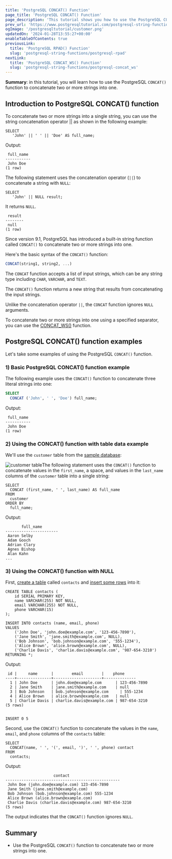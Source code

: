 ```yaml
---
title: 'PostgreSQL CONCAT() Function'
page_title: 'PostgreSQL CONCAT() Function'
page_description: 'This tutorial shows you how to use the PostgreSQL CONCAT() functions to concatenate two or more strings into one.'
prev_url: 'https://www.postgresqltutorial.com/postgresql-string-functions/postgresql-concat-function/'
ogImage: '/postgresqltutorial/customer.png'
updatedOn: '2024-01-28T13:55:27+00:00'
enableTableOfContents: true
previousLink:
  title: 'PostgreSQL RPAD() Function'
  slug: 'postgresql-string-functions/postgresql-rpad'
nextLink:
  title: 'PostgreSQL CONCAT_WS() Function'
  slug: 'postgresql-string-functions/postgresql-concat_ws'
---
```


**Summary**: in this tutorial, you will learn how to use the PostgreSQL `CONCAT()` function to concatenate two or more strings into one.

## Introduction to PostgreSQL CONCAT() function

To concatenate two or more strings into a single string, you can use the string concatenation operator \|\| as shown in the following example:

```csssqlsql
SELECT
   'John' || ' ' || 'Doe' AS full_name;
```

Output:

```text
 full_name
-----------
 John Doe
(1 row)

```

The following statement uses the concatenation operator (`||`) to concatenate a string with `NULL`:

```
SELECT
   'John' || NULL result;
```

It returns `NULL`.

```text
 result
--------
 null
(1 row)

```

Since version 9\.1, PostgreSQL has introduced a built\-in string function called `CONCAT()` to concatenate two or more strings into one.

Here's the basic syntax of the `CONCAT()` function:

```sql
CONCAT(string1, string2, ...)
```

The `CONCAT` function accepts a list of input strings, which can be any string type including `CHAR`, `VARCHAR`, and `TEXT`.

The `CONCAT()` function returns a new string that results from concatenating the input strings.

Unlike the concatenation operator `||`, the `CONCAT` function ignores `NULL` arguments.

To concatenate two or more strings into one using a specified separator, you can use the [CONCAT_WS()](postgresql-concat_ws) function.

## PostgreSQL CONCAT() function examples

Let's take some examples of using the PostgreSQL `CONCAT()` function.

### 1\) Basic PostgreSQL CONCAT() function example

The following example uses the `CONCAT()` function to concatenate three literal strings into one:

```sql
SELECT
  CONCAT ('John', ' ', 'Doe') full_name;
```

Output:

```text
 full_name
-----------
 John Doe
(1 row)
```

### 2\) Using the CONCAT() function with table data example

We'll use the `customer` table from the [sample database](/postgresql/download/dvd-rental-sample-database/):

![customer table](/postgresqltutorial/customer.png)The following statement uses the `CONCAT()` function to concatenate values in the `first_name`, a space, and values in the `last_name` columns of the `customer` table into a single string:

```
SELECT
  CONCAT (first_name, ' ', last_name) AS full_name
FROM
  customer
ORDER BY
  full_name;
```

Output:

```text
       full_name
-----------------------
 Aaron Selby
 Adam Gooch
 Adrian Clary
 Agnes Bishop
 Alan Kahn
...
```

### 3\) Using the CONCAT() function with NULL

First, [create a table](../postgresql-tutorial/postgresql-create-table) called `contacts` and [insert some rows](../postgresql-tutorial/postgresql-insert-multiple-rows) into it:

```
CREATE TABLE contacts (
    id SERIAL PRIMARY KEY,
    name VARCHAR(255) NOT NULL,
    email VARCHAR(255) NOT NULL,
    phone VARCHAR(15)
);

INSERT INTO contacts (name, email, phone)
VALUES
    ('John Doe', 'john.doe@example.com', '123-456-7890'),
    ('Jane Smith', 'jane.smith@example.com', NULL),
    ('Bob Johnson', 'bob.johnson@example.com', '555-1234'),
    ('Alice Brown', 'alice.brown@example.com', NULL),
    ('Charlie Davis', 'charlie.davis@example.com', '987-654-3210')
RETURNING *;
```

Output:

```text
 id |     name      |        email        |    phone
----+---------------+---------------------+--------------
  1 | John Doe      | john.doe@example.com      | 123-456-7890
  2 | Jane Smith    | jane.smith@example.com    | null
  3 | Bob Johnson   | bob.johnson@example.com     | 555-1234
  4 | Alice Brown   | alice.brown@example.com   | null
  5 | Charlie Davis | charlie.davis@example.com | 987-654-3210
(5 rows)


INSERT 0 5
```

Second, use the `CONCAT()` function to concatenate the values in the `name`, `email`, and `phone` columns of the `contacts` table:

```
SELECT
  CONCAT(name, ' ', '(', email, ')', ' ', phone) contact
FROM
  contacts;
```

Output:

```
                     contact
--------------------------------------------------
 John Doe (john.doe@example.com) 123-456-7890
 Jane Smith (jane.smith@example.com)
 Bob Johnson (bob.johnson@example.com) 555-1234
 Alice Brown (alice.brown@example.com)
 Charlie Davis (charlie.davis@example.com) 987-654-3210
(5 rows)
```

The output indicates that the `CONCAT()` function ignores `NULL`.

## Summary

- Use the PostgreSQL `CONCAT()` function to concatenate two or more strings into one.

